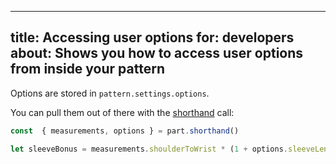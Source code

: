 ***

title: Accessing user options
for: developers
about: Shows you how to access user options from inside your pattern
--------------------------------------------------------------------

Options are stored in `pattern.settings.options`.

You can pull them out of there with
the [shorthand](/howtos/code/shorthand/) call:

```js
const  { measurements, options } = part.shorthand()

let sleeveBonus = measurements.shoulderToWrist * (1 + options.sleeveLengthBonus);
```
